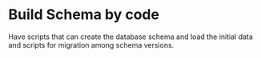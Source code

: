 # Build Schema by code



Have scripts that can create the database schema and load the initial data and scripts for migration among schema versions.


